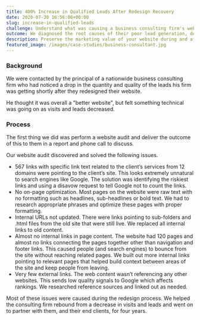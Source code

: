 ```yaml
---
title: 400% Increase in Qualified Leads After Redesign Recovery
date: 2020-07-30 16:56:08+00:00
slug: increase-in-qualified-leads
challenge: Understand what was causing a business consulting firm's website to deliver less leads after a redesign and make the website deliver as many, or more, leads as before.
outcome: We diagnosed the root causes of their poor lead generation, developed a plan to correct the issues and then executed this plan to improve their lead generation by 400% within eight months. We became a lead generation and technical partner for this client and their end-clients over the next four years.
description: Preserve the marketing value of your website during and after the redesign process.
featured_image: /images/case-studies/business-consultant.jpg
---
```


### Background

We were contacted by the principal of a nationwide business consulting firm who had noticed a drop in the quantity and quality of the leads his firm was getting shortly after they redesigned their website.

He thought it was overall a "better website", but felt something technical was going on as visits and leads decreased.

### Process

The first thing we did was perform a website audit and deliver the outcome of this to them in a report and phone call to discuss.


Our website audit discovered and solved the following issues.

  * 567 links with specific link text related to the client’s services from 12 domains were pointing to the client’s site. This looks extremely unnatural to search engines like Google. The solution was identifying the riskiest links and using a disavow request to tell Google not to count the links.
  * No on-page optimization. Most pages on the website were raw text with no formatting such as headlines, sub-headlines or bold text. We had to research appropriate phrases and optimize these pages with proper formatting.
  * Internal URLs not updated. There were links pointing to sub-folders and .html files from the old site that were still live. We replaced all internal links to old content.
  * Almost no internal links in page content. The website had 120 pages and almost no links connecting the pages together other than navigation and footer links. This caused people (and search engines) to bounce from the site without reaching related pages. We built out more internal links pointing to relevant pages that helped build context between areas of the site and keep people from leaving.
  * Very few external links. The web content wasn’t referencing any other websites. This sends low quality signals to Google which affects rankings. We researched reference sources and linked out as needed.

Most of these issues were caused during the redesign process. We helped the consulting firm rebound from a decrease in visits and leads and went on to partner with them, and their end clients, for four years.